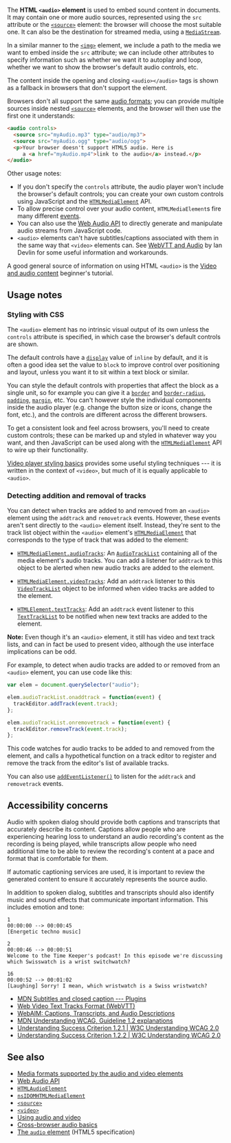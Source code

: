 <!-- <short-description> -->
The **HTML `<audio>` element** is used to embed sound content in
documents. It may contain one or more audio sources, represented using
the `src` attribute or the
[`<source>`](https://developer.mozilla.org/en-US/docs/Web/HTML/Element/source)
element: the browser will choose the most suitable one. It can also be
the destination for streamed media, using a
[`MediaStream`](https://developer.mozilla.org/en-US/docs/Web/API/MediaStream).
<!-- </short-description> -->

<!-- <overview> -->
In a similar manner to the
[`<img>`](https://developer.mozilla.org/en-US/docs/Web/HTML/Element/img)
element, we include a path to the media we want to embed inside the
`src` attribute; we can include other attributes to specify information
such as whether we want it to autoplay and loop, whether we want to show
the browser's default audio controls, etc.

The content inside the opening and closing `<audio></audio>` tags is
shown as a fallback in browsers that don't support the element.

Browsers don't all support the same [audio
formats](https://developer.mozilla.org/en-US/docs/Web/HTML/Supported_media_formats); you can provide
multiple sources inside nested
[`<source>`](https://developer.mozilla.org/en-US/docs/Web/HTML/Element/source)
elements, and the browser will then use the first one it understands:

```html
<audio controls>
  <source src="myAudio.mp3" type="audio/mp3">
  <source src="myAudio.ogg" type="audio/ogg">
  <p>Your browser doesn't support HTML5 audio. Here is
     a <a href="myAudio.mp4">link to the audio</a> instead.</p>
</audio>
```

Other usage notes:

-   If you don't specify the `controls` attribute, the audio player
    won't include the browser's default controls; you can create your
    own custom controls using JavaScript and the
    [`HTMLMediaElement`](https://developer.mozilla.org/en-US/docs/Web/API/HTMLMediaElement)
    API.
-   To allow precise control over your audio content,
    `HTMLMediaElement`s fire many different
    [events](https://developer.mozilla.org/en-US/docs/Web/Guide/Events/Media_events).
-   You can also use the [Web Audio
    API](https://developer.mozilla.org/en-US/docs/Web/API/Web_Audio_API) to directly generate and
    manipulate audio streams from JavaScript code.
-   `<audio>` elements can't have subtitles/captions associated with
    them in the same way that `<video>` elements can. See [WebVTT and
    Audio](https://www.iandevlin.com/blog/2015/12/html5/webvtt-and-audio)
    by Ian Devlin for some useful information and workarounds.

A good general source of information on using HTML `<audio>` is the
[Video and audio
content](https://developer.mozilla.org/en-US/docs/Learn/HTML/Multimedia_and_embedding/Video_and_audio_content)
beginner's tutorial.
<!-- </overview> -->

<!-- <usage-notes> -->

Usage notes
-----------

### Styling with CSS

The `<audio>` element has no intrinsic visual output of its own unless
the `controls` attribute is specified, in which case the browser's
default controls are shown.

The default controls have a
[`display`](https://developer.mozilla.org/en-US/docs/Web/CSS/display)
value of `inline` by default, and it is often a good idea set the value
to `block` to improve control over positioning and layout, unless you
want it to sit within a text block or similar.

You can style the default controls with properties that affect the block
as a single unit, so for example you can give it a
[`border`](https://developer.mozilla.org/en-US/docs/Web/CSS/border)
and
[`border-radius`](https://developer.mozilla.org/en-US/docs/Web/CSS/border-radius),
[`padding`](https://developer.mozilla.org/en-US/docs/Web/CSS/padding),
[`margin`](https://developer.mozilla.org/en-US/docs/Web/CSS/margin),
etc. You can't however style the individual components inside the audio
player (e.g. change the button size or icons, change the font, etc.),
and the controls are different across the different browsers.

To get a consistent look and feel across browsers, you\'ll need to
create custom controls; these can be marked up and styled in whatever
way you want, and then JavaScript can be used along with the
[`HTMLMediaElement`](https://developer.mozilla.org/en-US/docs/Web/API/HTMLMediaElement)
API to wire up their functionality.

[Video player styling
basics](https://developer.mozilla.org/en-US/docs/Web/Apps/Fundamentals/Audio_and_video_delivery/Video_player_styling_basics)
provides some useful styling techniques --- it is written in the context
of `<video>`, but much of it is equally applicable to `<audio>`.

### Detecting addition and removal of tracks

You can detect when tracks are added to and removed from an `<audio>`
element using the `addtrack` and `removetrack` events. However, these
events aren't sent directly to the `<audio>` element itself. Instead,
they\'re sent to the track list object within the `<audio>` element's
[`HTMLMediaElement`](https://developer.mozilla.org/en-US/docs/Web/API/HTMLMediaElement)
that corresponds to the type of track that was added to the element:

*   [`HTMLMediaElement.audioTracks`](https://developer.mozilla.org/en-US/docs/Web/API/HTMLMediaElement/audioTracks): An
    [`AudioTrackList`](https://developer.mozilla.org/en-US/docs/Web/API/AudioTrackList)
    containing all of the media element's audio tracks. You can add a
    listener for `addtrack` to this object to be alerted when new audio
    tracks are added to the element.

*   [`HTMLMediaElement.videoTracks`](https://developer.mozilla.org/en-US/docs/Web/API/HTMLMediaElement/videoTracks): Add an `addtrack` listener to this
    [`VideoTrackList`](https://developer.mozilla.org/en-US/docs/Web/API/VideoTrackList)
    object to be informed when video tracks are added to the element.

*   [`HTMLElement.textTracks`](https://developer.mozilla.org/en-US/docs/Web/API/HTMLElement/textTracks): Add an `addtrack` event listener to this
    [`TextTrackList`](https://developer.mozilla.org/en-US/docs/Web/API/TextTrackList)
    to be notified when new text tracks are added to the element.

**Note:** Even though it's an `<audio>` element, it still has video and
text track lists, and can in fact be used to present video, although the
use interface implications can be odd.

For example, to detect when audio tracks are added to or removed from an
`<audio>` element, you can use code like this:

```js
var elem = document.querySelector("audio");

elem.audioTrackList.onaddtrack = function(event) {
  trackEditor.addTrack(event.track);
};

elem.audioTrackList.onremovetrack = function(event) {
  trackEditor.removeTrack(event.track);
};
```

This code watches for audio tracks to be added to and removed from the
element, and calls a hypothetical function on a track editor to register
and remove the track from the editor's list of available tracks.

You can also use
[`addEventListener()`](https://developer.mozilla.org/en-US/docs/Web/API/EventTarget/addEventListener) to listen for the `addtrack` and `removetrack` events.

<!-- </usage-notes> -->

<!-- <accessibility-concerns> -->

Accessibility concerns
----------------------

Audio with spoken dialog should provide both captions and transcripts
that accurately describe its content. Captions allow people who are
experiencing hearing loss to understand an audio recording's content as
the recording is being played, while transcripts allow people who need
additional time to be able to review the recording's content at a pace
and format that is comfortable for them.

If automatic captioning services are used, it is important to review the
generated content to ensure it accurately represents the source audio.

In addition to spoken dialog, subtitles and transcripts should also
identify music and sound effects that communicate important information.
This includes emotion and tone:

    1
    00:00:00 --> 00:00:45
    [Energetic techno music]

    2 
    00:00:46 --> 00:00:51
    Welcome to the Time Keeper's podcast! In this episode we're discussing which Swisswatch is a wrist switchwatch?

    16
    00:00:52 --> 00:01:02
    [Laughing] Sorry! I mean, which wristwatch is a Swiss wristwatch?

-   [MDN Subtitles and closed caption ---
    Plugins](https://developer.mozilla.org/en-US/docs/Plugins/Flash_to_HTML5/Video/Subtitles_captions)
-   [Web Video Text Tracks Format
    (WebVTT)](https://developer.mozilla.org/en-US/docs/Web/API/WebVTT_API)
-   [WebAIM: Captions, Transcripts, and Audio
    Descriptions](https://webaim.org/techniques/captions/)
-   [MDN Understanding WCAG, Guideline 1.2
    explanations](https://developer.mozilla.org/en-US/docs/Web/Accessibility/Understanding_WCAG/Perceivable#Guideline_1.2_—_Providing_text_alternatives_for_time-based_media)
-   [Understanding Success Criterion 1.2.1 \| W3C Understanding WCAG
    2.0](https://www.w3.org/TR/UNDERSTANDING-WCAG20/media-equiv-av-only-alt.html)
-   [Understanding Success Criterion 1.2.2 \| W3C Understanding WCAG
    2.0](https://www.w3.org/TR/UNDERSTANDING-WCAG20/media-equiv-captions.html)

<!-- </accessibility-concerns> -->

<!-- <see-also> -->

See also
--------

-   [Media formats supported by the audio and video
    elements](https://developer.mozilla.org/en-US/docs/Media_formats_supported_by_the_audio_and_video_elements)
-   [Web Audio API](https://developer.mozilla.org/en-US/docs/Web_Audio_API)
-   [`HTMLAudioElement`](https://developer.mozilla.org/en-US/docs/Web/API/HTMLAudioElement)
-   [`nsIDOMHTMLMediaElement`](https://developer.mozilla.org/en-US/docs/XPCOM_Interface_Reference/NsIDOMHTMLMediaElement)
-   [`<source>`](https://developer.mozilla.org/en-US/docs/Web/HTML/Element/source)
-   [`<video>`](https://developer.mozilla.org/en-US/docs/Web/HTML/Element/video)
-   [Using audio and video](https://developer.mozilla.org/en-US/docs/Using_HTML5_audio_and_video)
-   [Cross-browser audio
    basics](https://developer.mozilla.org/en-US/docsApps/Fundamentals/Audio_and_video_delivery/Cross-browser_audio_basics)
-   [The `audio`
    element](https://www.whatwg.org/specs/web-apps/current-work/#audio)
    (HTML5 specification)
<!-- </see-also> -->
